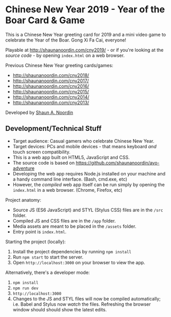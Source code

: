 # Chinese New Year 2019 - Year of the Boar Card & Game

This is a Chinese New Year greeting card for 2019 and a mini video game to celebrate the Year of the Boar. Gong Xi Fa Cai, everyone!

Playable at http://shaunanoordin.com/cny2019/ - or if you're looking at the _source code_ - by opening `index.html` on a web browser.

Previous Chinese New Year greeting cards/games:
- http://shaunanoordin.com/cny2018/
- http://shaunanoordin.com/cny2017/
- http://shaunanoordin.com/cny2016/
- http://shaunanoordin.com/cny2015/
- http://shaunanoordin.com/cny2014/
- http://shaunanoordin.com/cny2013/

Developed by [Shaun A. Noordin](http://shaunanoordin.com)

## Development/Technical Stuff

- Target audience: Casual gamers who celebrate Chinese New Year.
- Target devices: PCs and mobile devices - that means keyboard _and_ touch screen compatibility.
- This is a web app built on HTML5, JavaScript and CSS.
- The source code is based on https://github.com/shaunanoordin/avo-adventure
- Developing the web app requires Node.js installed on your machine and a handy command line interface. (Bash, cmd.exe, etc)
- However, the _compiled_ web app itself can be run simply by opening the `index.html` in a web browser. (Chrome, Firefox, etc)

Project anatomy:

- Source JS (ES6 JavaScript) and STYL (Stylus CSS) files are in the `/src` folder.
- Compiled JS and CSS files are in the `/app` folder.
- Media assets are meant to be placed in the `/assets` folder.
- Entry point is `index.html`.

Starting the project (locally):

1. Install the project dependencies by running `npm install`
2. Run `npm start` to start the server.
3. Open `http://localhost:3000` on your browser to view the app.

Alternatively, there's a developer mode:

1. `npm install`
2. `npm run dev`
3. `http://localhost:3000`
4. Changes to the JS and STYL files will now be compiled automatically; i.e. Babel and Stylus now _watch_ the files. Refreshing the browser window should should show the latest edits.
